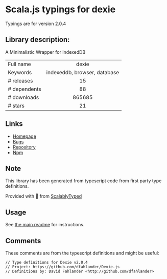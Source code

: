
# Scala.js typings for dexie

Typings are for version 2.0.4

## Library description:
A Minimalistic Wrapper for IndexedDB

|                    |                 |
| ------------------ | :-------------: |
| Full name          | dexie |
| Keywords           | indexeddb, browser, database |
| # releases         | 15 |
| # dependents       | 88 |
| # downloads        | 865685 |
| # stars            | 21 |

## Links
- [Homepage](http://dexie.org)
- [Bugs](https://github.com/dfahlander/Dexie.js/issues)
- [Repository](https://github.com/dfahlander/Dexie.js)
- [Npm](https://www.npmjs.com/package/dexie)
    


## Note
This library has been generated from typescript code from first party type definitions.

Provided with :purple_heart: from [ScalablyTyped](https://github.com/oyvindberg/ScalablyTyped)

## Usage
See [the main readme](../../readme.md) for instructions.

## Comments

These comments are from the typescript definitions and might be useful:
```
// Type definitions for Dexie v2.0.4
// Project: https://github.com/dfahlander/Dexie.js
// Definitions by: David Fahlander <http://github.com/dfahlander>

```


